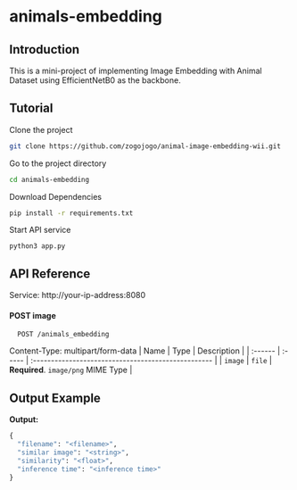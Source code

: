 # animals-embedding

## Introduction
This is a mini-project of implementing Image Embedding with Animal Dataset using EfficientNetB0 as the backbone.

## Tutorial

Clone the project

```bash
git clone https://github.com/zogojogo/animal-image-embedding-wii.git
```

Go to the project directory

```bash
cd animals-embedding
```

Download Dependencies
```bash
pip install -r requirements.txt
```

Start API service

```
python3 app.py
```
  
## API Reference

Service: http://your-ip-address:8080

#### POST image

```http
  POST /animals_embedding
```
Content-Type: multipart/form-data
| Name    | Type   | Description                                         |
| :------ | :----- | :-------------------------------------------------- |
| `image` | `file` | **Required**. `image/png` MIME Type |

## Output Example

**Output:**<br>
```python
{
  "filename": "<filename>",
  "similar image": "<string>",
  "similarity": "<float>",
  "inference time": "<inference time>"
}
```